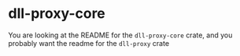 # dll-proxy-core
You are looking at the README for the `dll-proxy-core` crate, and you probably want the readme for the `dll-proxy` crate